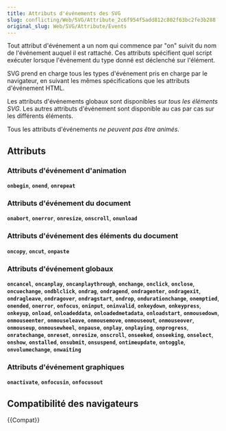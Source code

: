 ```yaml
---
title: Attributs d'événements des SVG
slug: conflicting/Web/SVG/Attribute_2c6f954f5add812c802f63bc2fe3b288
original_slug: Web/SVG/Attribute/Events
---
```


Tout attribut d'événement a un nom qui commence par "on" suivit du nom de l'événement auquel il est rattaché. Ces attributs spécifient quel script exécuter lorsque l'événement du type donné est déclenché sur l'élément.

SVG prend en charge tous les types d'événement pris en charge par le navigateur, en suivant les mêmes spécifications que les attributs d'événement HTML.

Les attributs d'événements globaux sont disponibles sur _tous les éléments SVG_. Les autres attributs d'événement sont disponible au cas par cas sur les différents éléments.

Tous les attributs d'événements _ne peuvent pas être animés._

## Attributs

### Attributs d'événement d'animation

**`onbegin`**, **`onend`**, **`onrepeat`**

### Attributs d'événement du document

**`onabort`**, **`onerror`**, **`onresize`**, **`onscroll`**, **`onunload`**

### Attributs d'événement des éléments du document

**`oncopy`**, **`oncut`**, **`onpaste`**

### Attributs d'événement globaux

**`oncancel`**, **`oncanplay`**, **`oncanplaythrough`**, **`onchange`**, **`onclick`**, **`onclose`**, **`oncuechange`**, **`ondblclick`**, **`ondrag`**, **`ondragend`**, **`ondragenter`**, **`ondragexit`**, **`ondragleave`**, **`ondragover`**, **`ondragstart`**, **`ondrop`**, **`ondurationchange`**, **`onemptied`**, **`onended`**, **`onerror`**, **`onfocus`**, **`oninput`**, **`oninvalid`**, **`onkeydown`**, **`onkeypress`**, **`onkeyup`**, **`onload`**, **`onloadeddata`**, **`onloadedmetadata`**, **`onloadstart`**, **`onmousedown`**, **`onmouseenter`**, **`onmouseleave`**, **`onmousemove`**, **`onmouseout`**, **`onmouseover`**, **`onmouseup`**, **`onmousewheel`**, **`onpause`**, **`onplay`**, **`onplaying`**, **`onprogress`**, **`onratechange`**, **`onreset`**, **`onresize`**, **`onscroll`**, **`onseeked`**, **`onseeking`**, **`onselect`**, **`onshow`**, **`onstalled`**, **`onsubmit`**, **`onsuspend`**, **`ontimeupdate`**, **`ontoggle`**, **`onvolumechange`**, **`onwaiting`**

### Attributs d'événement graphiques

**`onactivate`**, **`onfocusin`**, **`onfocusout`**

## Compatibilité des navigateurs

{{Compat}}
